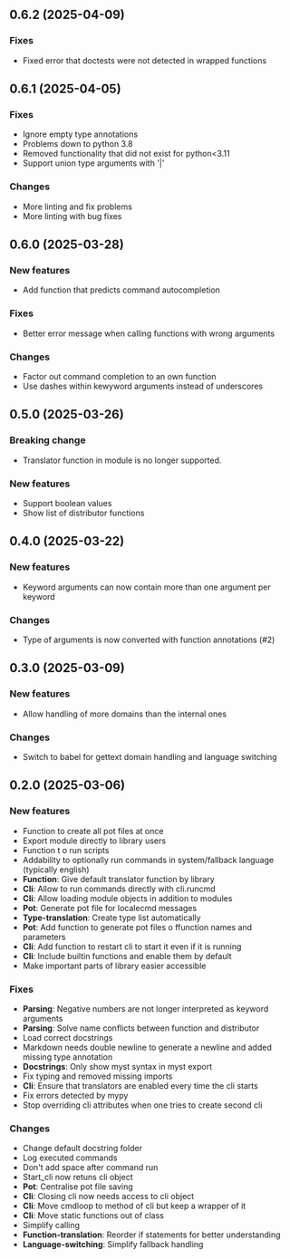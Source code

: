 ## 0.6.2 (2025-04-09)

### Fixes

- Fixed error that doctests were not detected in wrapped functions

## 0.6.1 (2025-04-05)

### Fixes

- Ignore empty type annotations
- Problems down to python 3.8
- Removed functionality that did not exist for python<3.11
- Support union type arguments with '|'

### Changes

- More linting and fix problems
- More linting with bug fixes

## 0.6.0 (2025-03-28)

### New features

- Add function that predicts command autocompletion

### Fixes

- Better error message when calling functions with wrong arguments

### Changes

- Factor out command completion to an own function
- Use dashes within kewyword arguments instead of underscores

## 0.5.0 (2025-03-26)

### Breaking change

- Translator function in module is no longer supported.

### New features

- Support boolean values
- Show list of distributor functions

## 0.4.0 (2025-03-22)

### New features

- Keyword arguments can now contain more than one argument per keyword

### Changes

- Type of arguments is now converted with function annotations (#2)

## 0.3.0 (2025-03-09)

### New features

- Allow handling of more domains than the internal ones

### Changes

- Switch to babel for gettext domain handling and language switching

## 0.2.0 (2025-03-06)

### New features

- Function to create all pot files at once
- Export module directly to library users
- Function t o run scripts
- Addability to optionally run commands in system/fallback language (typically english)
- **Function**: Give default translator function by library
- **Cli**: Allow to run commands directly with cli.runcmd
- **Cli**: Allow loading module objects in addition to modules
- **Pot**: Generate pot file for localecmd messages
- **Type-translation**: Create type list automatically
- **Pot**: Add function to generate pot files o ffunction names and parameters
- **Cli**: Add function to restart cli to start it even if it is running
- **Cli**: Include builtin functions and enable them by default
- Make important parts of library easier accessible

### Fixes

- **Parsing**: Negative numbers are not longer interpreted as keyword arguments
- **Parsing**: Solve name conflicts between function and distributor
- Load correct docstrings
- Markdown needs double newline to generate a newline and added missing type annotation
- **Docstrings**: Only show myst syntax in myst export
- Fix typing and removed missing imports
- **Cli**: Ensure that translators are enabled every time the cli starts
- Fix errors detected by mypy
- Stop overriding cli attributes when one tries to create second cli

### Changes

- Change default docstring folder
- Log executed commands
- Don't add space after command run
- Start_cli now retuns cli object
- **Pot**: Centralise pot file saving
- **Cli**: Closing cli now needs access to cli object
- **Cli**: Move cmdloop to method of cli but keep a wrapper of it
- **Cli**: Move static functions out of class
- Simplify calling
- **Function-translation**: Reorder if statements for better understanding
- **Language-switching**: Simplify fallback handling
